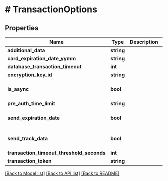 # # TransactionOptions

## Properties

Name | Type | Description | Notes
------------ | ------------- | ------------- | -------------
**additional_data** | **string** |  | [optional]
**card_expiration_date_yymm** | **string** |  | [optional]
**database_transaction_timeout** | **int** |  | [optional]
**encryption_key_id** | **string** |  | [optional]
**is_async** | **bool** |  | [optional] [default to false]
**pre_auth_time_limit** | **string** |  | [optional]
**send_expiration_date** | **bool** |  | [optional] [default to false]
**send_track_data** | **bool** |  | [optional] [default to false]
**transaction_timeout_threshold_seconds** | **int** |  | [optional]
**transaction_token** | **string** |  | [optional]

[[Back to Model list]](../../README.md#models) [[Back to API list]](../../README.md#endpoints) [[Back to README]](../../README.md)
